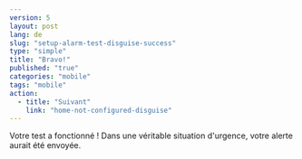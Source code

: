 ```yaml
---
version: 5
layout: post
lang: de
slug: "setup-alarm-test-disguise-success"
type: "simple"
title: "Bravo!"
published: "true"
categories: "mobile"
tags: "mobile"
action: 
  - title: "Suivant"
    link: "home-not-configured-disguise"
---
```


Votre test a fonctionné ! Dans une véritable situation d'urgence, votre alerte aurait été envoyée.
